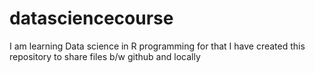 # datasciencecourse
I am learning Data science in R programming for that I have created this repository to share files b/w github and locally

